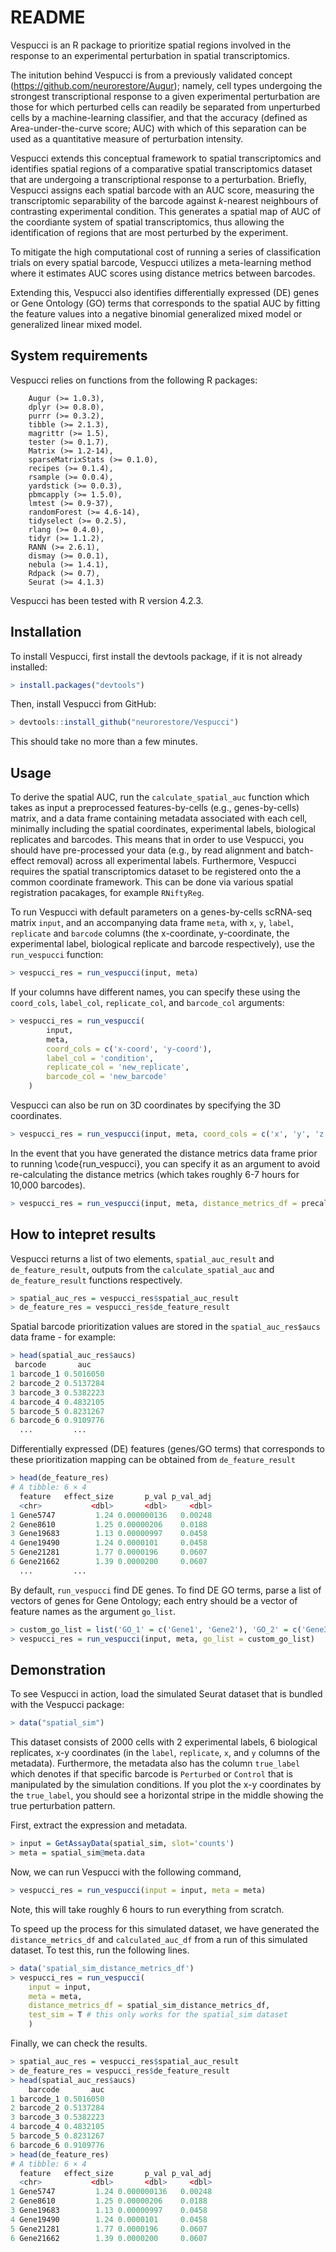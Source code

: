 # README

Vespucci is an R package to prioritize spatial regions involved in the response to an experimental perturbation in spatial transcriptomics. 

The initution behind Vespucci is from a previously validated concept (https://github.com/neurorestore/Augur); namely, cell types undergoing the strongest transcriptional response to a given experimental perturbation are those for which perturbed cells can readily be separated from unperturbed cells by a machine-learning classifier, and that the accuracy (defined as Area-under-the-curve score; AUC) with which of this separation can be used as a quantitative measure of perturbation intensity. 

Vespucci extends this conceptual framework to spatial transcriptomics and identifies spatial regions of a comparative spatial transcriptomics dataset that are undergoing a transcriptional response to a perturbation. Briefly, Vespucci assigns each spatial barcode with an AUC score, measuring the transcriptomic separability of the barcode against *k*-nearest neighbours of contrasting experimental condition. This generates a spatial map of AUC of the coordiante system of spatial transcriptomics, thus allowing the identification of regions that are most perturbed by the experiment.

To mitigate the high computational cost of running a series of classification trials on every spatial barcode, Vespucci utilizes a meta-learning method where it estimates AUC scores using distance metrics between barcodes.  

Extending this, Vespucci also identifies differentially expressed (DE) genes or Gene Ontology (GO) terms that corresponds to the spatial AUC by fitting the feature values into a negative binomial generalized mixed model or generalized linear mixed model. 

## System requirements

Vespucci relies on functions from the following R packages:

```
	Augur (>= 1.0.3),
	dplyr (>= 0.8.0),
	purrr (>= 0.3.2),
	tibble (>= 2.1.3),
	magrittr (>= 1.5),
	tester (>= 0.1.7),
	Matrix (>= 1.2-14),
	sparseMatrixStats (>= 0.1.0),
	recipes (>= 0.1.4),
	rsample (>= 0.0.4),
	yardstick (>= 0.0.3),
	pbmcapply (>= 1.5.0),
	lmtest (>= 0.9-37),
	randomForest (>= 4.6-14),
	tidyselect (>= 0.2.5),
	rlang (>= 0.4.0),
	tidyr (>= 1.1.2),
	RANN (>= 2.6.1),
	dismay (>= 0.0.1),
	nebula (>= 1.4.1),
	Rdpack (>= 0.7),
	Seurat (>= 4.1.3)
```

Vespucci has been tested with R version 4.2.3.

## Installation

To install Vespucci, first install the devtools package, if it is not already installed: 

```r
> install.packages("devtools") 
```

Then, install Vespucci from GitHub: 

```r
> devtools::install_github("neurorestore/Vespucci")
```

This should take no more than a few minutes. 

## Usage

To derive the spatial AUC, run the `calculate_spatial_auc` function which takes as input a preprocessed features-by-cells (e.g., genes-by-cells) matrix, and a data frame containing metadata associated with each cell, minimally including the spatial coordinates, experimental labels, biological replicates and barcodes.
This means that in order to use Vespucci, you should have pre-processed your data (e.g., by read alignment and batch-effect removal) across all experimental labels. 
Furthermore, Vespucci requires the spatial transcriptomics dataset to be registered onto the a common coordinate framework. This can be done via various spatial registration pacakages, for example `RNiftyReg`. 

To run Vespucci with default parameters on a genes-by-cells scRNA-seq matrix `input`, and an accompanying data frame `meta`, with `x`, `y`, `label`, `replicate` and `barcode` columns (the x-coordinate, y-coordinate, the experimental label, biological replicate and barcode respectively), use the `run_vespucci` function:

```r
> vespucci_res = run_vespucci(input, meta)
```

If your columns have different names, you can specify these using the `coord_cols`, `label_col`, `replicate_col`, and `barcode_col` arguments:

```r
> vespucci_res = run_vespucci(
		input, 
		meta, 
		coord_cols = c('x-coord', 'y-coord'),
		label_col = 'condition', 
		replicate_col = 'new_replicate', 
		barcode_col = 'new_barcode'
	)
```

Vespucci can also be run on 3D coordinates by specifying the 3D coordinates.

```r
> vespucci_res = run_vespucci(input, meta, coord_cols = c('x', 'y', 'z'))
```

In the event that you have generated the distance metrics data frame prior to running \code{run_vespucci}, you can specify it as an argument to avoid re-calculating the distance metrics (which takes roughly 6-7 hours for 10,000 barcodes).

```r
> vespucci_res = run_vespucci(input, meta, distance_metrics_df = precalculated_distance_metrics_df)
```


## How to intepret results

Vespucci returns a list of two elements, `spatial_auc_result` and `de_feature_result`, outputs from the `calculate_spatial_auc` and `de_feature_result` functions respectively. 

```r
> spatial_auc_res = vespucci_res$spatial_auc_result
> de_feature_res = vespucci_res$de_feature_result
```

Spatial barcode prioritization values are stored in the `spatial_auc_res$aucs` data frame - for example:

```r
> head(spatial_auc_res$aucs)
 barcode       auc
1 barcode_1 0.5016050
2 barcode_2 0.5137284
3 barcode_3 0.5382223
4 barcode_4 0.4832105
5 barcode_5 0.8231267
6 barcode_6 0.9109776
  ...         ...
```

Differentially expressed (DE) features (genes/GO terms) that corresponds to these prioritization mapping can be obtained from `de_feature_result`

```r
> head(de_feature_res)
# A tibble: 6 × 4
  feature   effect_size       p_val p_val_adj
  <chr>           <dbl>       <dbl>     <dbl>
1 Gene5747         1.24 0.000000136   0.00248
2 Gene8610         1.25 0.00000206    0.0188 
3 Gene19683        1.13 0.00000997    0.0458 
4 Gene19490        1.24 0.0000101     0.0458 
5 Gene21281        1.77 0.0000196     0.0607 
6 Gene21662        1.39 0.0000200     0.0607
  ...         ...
```

By default, `run_vespucci` find DE genes. To find DE GO terms, parse a list of vectors of genes for Gene Ontology; each entry should be a vector of feature names as the argument `go_list`.

```r
> custom_go_list = list('GO_1' = c('Gene1', 'Gene2'), 'GO_2' = c('Gene3', 'Gene4'))
> vespucci_res = run_vespucci(input, meta, go_list = custom_go_list)
```


## Demonstration

To see Vespucci in action, load the simulated Seurat dataset that is bundled with the Vespucci package:

```r
> data("spatial_sim")
```

This dataset consists of 2000 cells with 2 experimental labels, 6 biological replicates, x-y coordinates (in the `label`, `replicate`, `x`, and `y` columns of the metadata). Furthermore, the metadata also has the column `true_label` which denotes if that specific barcode is `Perturbed` or `Control` that is manipulated by the simulation conditions. If you plot the x-y coordinates by the `true_label`, you should see a horizontal stripe in the middle showing the true perturbation pattern.

First, extract the expression and metadata.
```r
> input = GetAssayData(spatial_sim, slot='counts')
> meta = spatial_sim@meta.data
```

Now, we can run Vespucci with the following command,

```r
> vespucci_res = run_vespucci(input = input, meta = meta)
```
Note, this will take roughly 6 hours to run everything from scratch.

To speed up the process for this simulated dataset, we have generated the `distance_metrics_df` and `calculated_auc_df` from a run of this simulated dataset. To test this, run the following lines.

```r
> data('spatial_sim_distance_metrics_df')
> vespucci_res = run_vespucci(
    input = input,
    meta = meta,
    distance_metrics_df = spatial_sim_distance_metrics_df,
    test_sim = T # this only works for the spatial_sim dataset
	)
```

Finally, we can check the results.

```r
> spatial_auc_res = vespucci_res$spatial_auc_result
> de_feature_res = vespucci_res$de_feature_result
> head(spatial_auc_res$aucs)
    barcode       auc
1 barcode_1 0.5016050
2 barcode_2 0.5137284
3 barcode_3 0.5382223
4 barcode_4 0.4832105
5 barcode_5 0.8231267
6 barcode_6 0.9109776
> head(de_feature_res)
# A tibble: 6 × 4
  feature   effect_size       p_val p_val_adj
  <chr>           <dbl>       <dbl>     <dbl>
1 Gene5747         1.24 0.000000136   0.00248
2 Gene8610         1.25 0.00000206    0.0188 
3 Gene19683        1.13 0.00000997    0.0458 
4 Gene19490        1.24 0.0000101     0.0458 
5 Gene21281        1.77 0.0000196     0.0607 
6 Gene21662        1.39 0.0000200     0.0607 
```